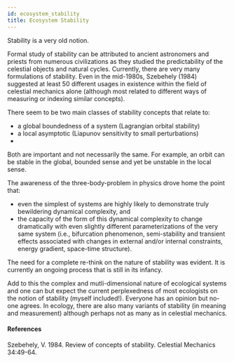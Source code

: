 ```yaml
---
id: ecosystem_stability
title: Ecosystem Stability 
---
```


Stability is a very old notion. 

Formal study of stability can be attributed to ancient astronomers and priests from numerous civilizations as they studied the predictability of the celestial objects and natural cycles. Currently, there are very many formulations of stability. Even in the mid-1980s, Szebehely (1984) suggested at least 50 different usages in existence within the field of celestial mechanics alone (although most related to different ways of measuring or indexing similar concepts). 

There seem to be two main classes of stability concepts that relate to: 

- a global boundedness of a system (Lagrangian orbital stability)
- a local asymptotic (Liapunov sensitivity to small perturbations)
- 
Both are important and not necessarily the same. For example, an orbit can be stable in the global, bounded sense and yet be unstable in the local sense. 

The awareness of the three-body-problem in physics drove home the point that:

- even the simplest of systems are highly likely to demonstrate truly bewildering dynamical complexity, and
- the capacity of the form of this dynamical complexity to change dramatically with even slightly different parameterizations of the very same system (i.e., bifurcation phenomenon, semi-stability and transient effects associated with changes in external and/or internal constraints, energy gradient, space-time structure).

The need for a complete re-think on the nature of stability was evident. It is currently an ongoing process that is still in its infancy. 

Add to this the complex and mutli-dimensional nature of ecological systems and one can but expect the current  perplexedness of most ecologists on the notion of stability (myself included!). Everyone has an opinion but no-one agrees. In ecology, there are also many variants of stability (in meaning and measurement) although perhaps not as many as in celestial mechanics. 

#### References

Szebehely, V. 1984.  Review of concepts of stability. Celestial Mechanics 34:49-64.
